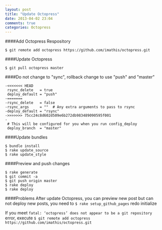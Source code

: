 ```yaml
---
layout: post
title: "Update Octopress"
date: 2013-04-02 23:04
comments: true
categories: Octopress
---
```


####Add Octopress Respository
```
$ git remote add octopress https://github.com/imathis/octopress.git
```
####Update Octopress
```
$ git pull octopress master
```

####Do not change to "sync", rollback change to use "push" and "master" 
```
-<<<<<<< HEAD
 rsync_delete   = true
 deploy_default = "push"
-=======
-rsync_delete   = false
-rsync_args     = ""  # Any extra arguments to pass to rsync
-deploy_default = "rsync"
->>>>>>> 75cc24c8d602d509e6b272db983489090595f001
-
 # This will be configured for you when you run config_deploy
 deploy_branch  = "master"
```

####Update bundles
```
$ bundle install
$ rake update_source
$ rake update_style
```

####Preview and push changes
```
$ rake generate
$ git commit -a
$ git push origin master
$ rake deploy
$ rake deploy
```

####Problems
After update Octopress, you can preview new post but can not deploy new posts, you need to 
``$ rake setup_github_pages`` redo initialize 

If you meet ``fatal: ‘octopress’ does not appear to be a git repository`` error, execute ``$ git remote add octopress https://github.com/imathis/octopress.git``